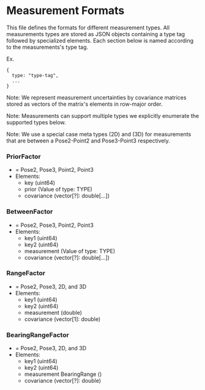 # Measurement Formats
This file defines the formats for different measurement types.
All measurements types are stored as JSON objects containing a type tag followed by specialized elements. Each section below is named according to the measurements's type tag.

Ex.
```
{
  type: "type-tag",
  ...
}
```

Note: We represent measurement uncertainties by covariance matrices stored as vectors of the matrix's elements in row-major order.

Note: Measurements can support multiple types we explicitly enumerate the supported types below.

Note: We use a special case meta types (2D) and (3D) for measurements that are between a Pose2-Point2 and Pose3-Point3 respectively.

### PriorFactor<TYPE>
* <TYPE> = Pose2, Pose3, Point2, Point3
* Elements:
  * key (uint64)
  * prior (Value of type: TYPE)
  * covariance (vector[?]: double[...])

### BetweenFactor<TYPE>
* <TYPE> = Pose2, Pose3, Point2, Point3
* Elements:
  * key1 (uint64)
  * key2 (uint64)
  * measurement (Value of type: TYPE)
  * covariance (vector[?]: double[...])

### RangeFactor<TYPE>
* <TYPE> = Pose2, Pose3, 2D, and 3D
* Elements:
  * key1 (uint64)
  * key2 (uint64)
  * measurement (double)
  * covariance (vector[1]: double)

### BearingRangeFactor<TYPE>
* <TYPE> = Pose2, Pose3, 2D, and 3D
* Elements:
  * key1 (uint64)
  * key2 (uint64)
  * measurement BearingRange (<TYPE>)
  * covariance (vector[?]: double)